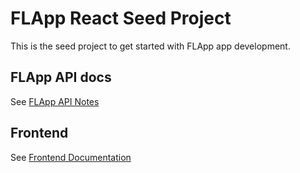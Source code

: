 # FLApp React Seed Project

This is the seed project to get started with FLApp app development.

## FLApp API docs

See [FLApp API Notes](./FLApp_API.md)

## Frontend

See [Frontend Documentation](./frontend/README.md)
